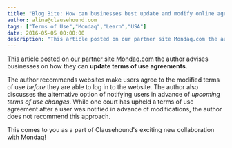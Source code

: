```yaml
---
title: "Blog Bite: How can businesses best update and modify online agreements in the USA?"
author: alina@clausehound.com
tags: ["Terms of Use","Mondaq","Learn","USA"]
date: 2016-05-05 00:00:00
description: "This article posted on our partner site Mondaq.com the author advises businesses on how they can update terms of use agreements. The author recommends websites make users agree to the modified terms..."
---
```


[This article posted on our partner site Mondaq.com](http://www.mondaq.com/unitedstates/x/488856/IT+internet/The+Law+And+Business+of+Social+Media+Status+Updates) the author advises businesses on how they can **update terms of use agreements**. 

The author recommends websites make users agree to the modified terms of use *before* they are able to log in to the website. The author also discusses the alternative option of notifying users in advance of *upcoming terms of use changes*. While one court has upheld a terms of use agreement after a user was notified in advance of modifications, the author does not recommend this approach.

This comes to you as a part of Clausehound's exciting new collaboration with Mondaq!
